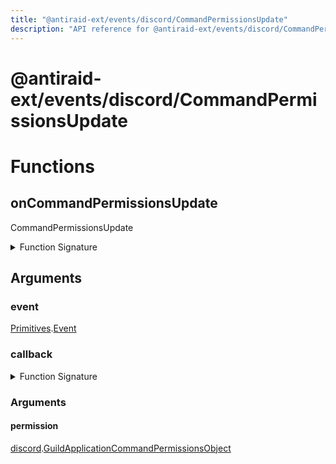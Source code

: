 ```yaml
---
title: "@antiraid-ext/events/discord/CommandPermissionsUpdate"
description: "API reference for @antiraid-ext/events/discord/CommandPermissionsUpdate"
---
```


<div id="@antiraid-ext/events/discord/CommandPermissionsUpdate"></div>

# @antiraid-ext/events/discord/CommandPermissionsUpdate

<div id="Functions"></div>

# Functions

<div id="onCommandPermissionsUpdate"></div>

## onCommandPermissionsUpdate

CommandPermissionsUpdate

<details>
<summary>Function Signature</summary>

```luau
--- CommandPermissionsUpdate
function onCommandPermissionsUpdate(event: Primitives.Event, callback: (permission: discord.GuildApplicationCommandPermissionsObject) -> ()) end
```

</details>

<div id="Arguments"></div>

## Arguments

<div id="event"></div>

### event

[Primitives](#module.Primitives).[Event](#Event)



<div id="callback"></div>

### callback

<details>
<summary>Function Signature</summary>

```luau
callback: (permission: discord.GuildApplicationCommandPermissionsObject) -> ()
```

</details>

<div id="Arguments"></div>

### Arguments

<div id="permission"></div>

#### permission

[discord](#module.discord).[GuildApplicationCommandPermissionsObject](#GuildApplicationCommandPermissionsObject)



